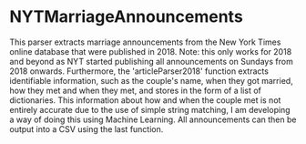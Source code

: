 # NYTMarriageAnnouncements
This parser extracts marriage announcements from the New York Times online database that were published in 2018. Note: this only works for 2018 and beyond as NYT started publishing all announcements on Sundays from 2018 onwards. Furthermore, the 'articleParser2018' function extracts identifiable information, such as the couple's name, when they got married, how they met and when they met, and stores in the form of a list of dictionaries. This information about how and when the couple met is not entirely accurate due to the use of simple string matching, I am developing a way of doing this using Machine Learning. All announcements can then be output into a CSV using the last function.
